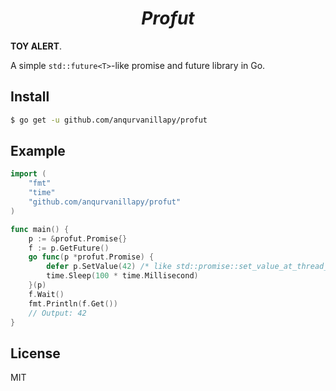 <div align="center"><h1><em>
Profut
</em></h1></div>

**TOY ALERT**.

A simple `std::future<T>`-like promise and future library in Go.

## Install

```bash
$ go get -u github.com/anqurvanillapy/profut
```

## Example

```go
import (
    "fmt"
    "time"
    "github.com/anqurvanillapy/profut"
)

func main() {
    p := &profut.Promise{}
    f := p.GetFuture()
    go func(p *profut.Promise) {
        defer p.SetValue(42) /* like std::promise::set_value_at_thread_exit */
        time.Sleep(100 * time.Millisecond)
    }(p)
    f.Wait()
    fmt.Println(f.Get())
    // Output: 42
}
```

## License

MIT
